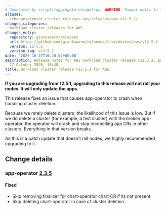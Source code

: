 ```yaml
---
# Generated by scripts/aggregate-changelogs. WARNING: Manual edits to this files will be overwritten.
aliases:
- /changes/tenant-cluster-releases-aws/releases/aws-v12.5.2/
changes_categories:
- Workload cluster releases for AWS
changes_entry:
  repository: giantswarm/releases
  url: https://github.com/giantswarm/releases/tree/master/aws/v12.5.2
  version: 12.5.2
  version_tag: v12.5.2
date: '2020-10-27T16:40:57+00:00'
description: Release notes for AWS workload cluster release v12.5.2, published on
  27 October 2020, 16:40
title: Workload cluster release v12.5.2 for AWS
---
```


**If you are upgrading from 12.5.1, upgrading to this release will not roll your nodes. It will only update the apps.**

This release fixes an issue that causes app-operator to crash when handling cluster deletion.

Because we rarely delete clusters, the likelihood of this issue is low. But if we do delete a cluster (for example, a test cluster) with the broken app-operator, the operator will crash and stop reconciling app CRs in other clusters. Everything in that version breaks.

As this is a patch update that doesn't roll nodes, we highly recommended upgrading to it.

## Change details

### app-operator [2.3.5](https://github.com/giantswarm/app-operator/releases/tag/v2.3.5)

#### Fixed
- Skip removing finalizer for chart-operator chart CR if its not present.
- Skip deleting chart-operator in case of cluster deletion.
